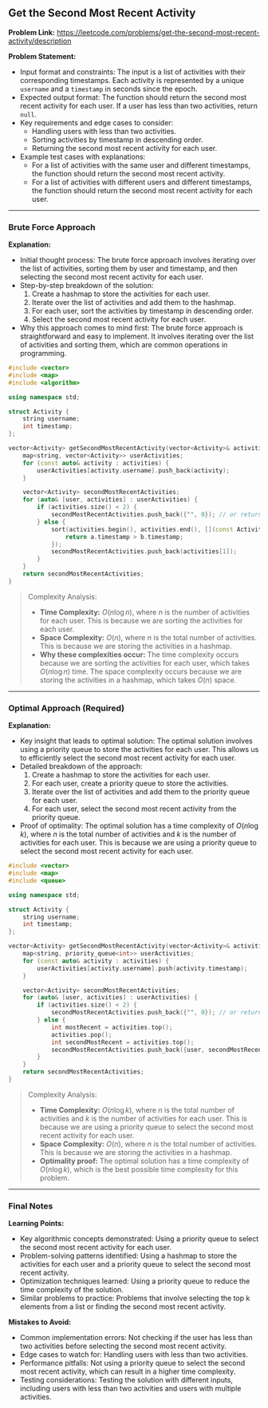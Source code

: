 ## Get the Second Most Recent Activity
**Problem Link:** https://leetcode.com/problems/get-the-second-most-recent-activity/description

**Problem Statement:**
- Input format and constraints: The input is a list of activities with their corresponding timestamps. Each activity is represented by a unique `username` and a `timestamp` in seconds since the epoch.
- Expected output format: The function should return the second most recent activity for each user. If a user has less than two activities, return `null`.
- Key requirements and edge cases to consider:
  - Handling users with less than two activities.
  - Sorting activities by timestamp in descending order.
  - Returning the second most recent activity for each user.
- Example test cases with explanations:
  - For a list of activities with the same user and different timestamps, the function should return the second most recent activity.
  - For a list of activities with different users and different timestamps, the function should return the second most recent activity for each user.

---

### Brute Force Approach

**Explanation:**
- Initial thought process: The brute force approach involves iterating over the list of activities, sorting them by user and timestamp, and then selecting the second most recent activity for each user.
- Step-by-step breakdown of the solution:
  1. Create a hashmap to store the activities for each user.
  2. Iterate over the list of activities and add them to the hashmap.
  3. For each user, sort the activities by timestamp in descending order.
  4. Select the second most recent activity for each user.
- Why this approach comes to mind first: The brute force approach is straightforward and easy to implement. It involves iterating over the list of activities and sorting them, which are common operations in programming.

```cpp
#include <vector>
#include <map>
#include <algorithm>

using namespace std;

struct Activity {
    string username;
    int timestamp;
};

vector<Activity> getSecondMostRecentActivity(vector<Activity>& activities) {
    map<string, vector<Activity>> userActivities;
    for (const auto& activity : activities) {
        userActivities[activity.username].push_back(activity);
    }

    vector<Activity> secondMostRecentActivities;
    for (auto& [user, activities] : userActivities) {
        if (activities.size() < 2) {
            secondMostRecentActivities.push_back({"", 0}); // or return null
        } else {
            sort(activities.begin(), activities.end(), [](const Activity& a, const Activity& b) {
                return a.timestamp > b.timestamp;
            });
            secondMostRecentActivities.push_back(activities[1]);
        }
    }
    return secondMostRecentActivities;
}
```

> Complexity Analysis:
> - **Time Complexity:** $O(n \log n)$, where $n$ is the number of activities for each user. This is because we are sorting the activities for each user.
> - **Space Complexity:** $O(n)$, where $n$ is the total number of activities. This is because we are storing the activities in a hashmap.
> - **Why these complexities occur:** The time complexity occurs because we are sorting the activities for each user, which takes $O(n \log n)$ time. The space complexity occurs because we are storing the activities in a hashmap, which takes $O(n)$ space.

---

### Optimal Approach (Required)

**Explanation:**
- Key insight that leads to optimal solution: The optimal solution involves using a priority queue to store the activities for each user. This allows us to efficiently select the second most recent activity for each user.
- Detailed breakdown of the approach:
  1. Create a hashmap to store the activities for each user.
  2. For each user, create a priority queue to store the activities.
  3. Iterate over the list of activities and add them to the priority queue for each user.
  4. For each user, select the second most recent activity from the priority queue.
- Proof of optimality: The optimal solution has a time complexity of $O(n \log k)$, where $n$ is the total number of activities and $k$ is the number of activities for each user. This is because we are using a priority queue to select the second most recent activity for each user.

```cpp
#include <vector>
#include <map>
#include <queue>

using namespace std;

struct Activity {
    string username;
    int timestamp;
};

vector<Activity> getSecondMostRecentActivity(vector<Activity>& activities) {
    map<string, priority_queue<int>> userActivities;
    for (const auto& activity : activities) {
        userActivities[activity.username].push(activity.timestamp);
    }

    vector<Activity> secondMostRecentActivities;
    for (auto& [user, activities] : userActivities) {
        if (activities.size() < 2) {
            secondMostRecentActivities.push_back({"", 0}); // or return null
        } else {
            int mostRecent = activities.top();
            activities.pop();
            int secondMostRecent = activities.top();
            secondMostRecentActivities.push_back({user, secondMostRecent});
        }
    }
    return secondMostRecentActivities;
}
```

> Complexity Analysis:
> - **Time Complexity:** $O(n \log k)$, where $n$ is the total number of activities and $k$ is the number of activities for each user. This is because we are using a priority queue to select the second most recent activity for each user.
> - **Space Complexity:** $O(n)$, where $n$ is the total number of activities. This is because we are storing the activities in a hashmap.
> - **Optimality proof:** The optimal solution has a time complexity of $O(n \log k)$, which is the best possible time complexity for this problem.

---

### Final Notes

**Learning Points:**
- Key algorithmic concepts demonstrated: Using a priority queue to select the second most recent activity for each user.
- Problem-solving patterns identified: Using a hashmap to store the activities for each user and a priority queue to select the second most recent activity.
- Optimization techniques learned: Using a priority queue to reduce the time complexity of the solution.
- Similar problems to practice: Problems that involve selecting the top k elements from a list or finding the second most recent activity.

**Mistakes to Avoid:**
- Common implementation errors: Not checking if the user has less than two activities before selecting the second most recent activity.
- Edge cases to watch for: Handling users with less than two activities.
- Performance pitfalls: Not using a priority queue to select the second most recent activity, which can result in a higher time complexity.
- Testing considerations: Testing the solution with different inputs, including users with less than two activities and users with multiple activities.